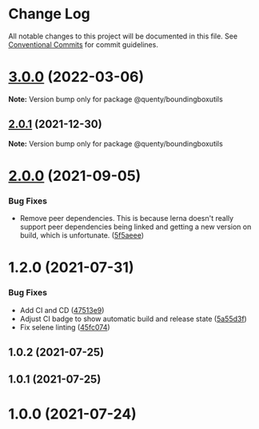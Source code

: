 # Change Log

All notable changes to this project will be documented in this file.
See [Conventional Commits](https://conventionalcommits.org) for commit guidelines.

# [3.0.0](https://github.com/Quenty/NevermoreEngine/compare/@quenty/boundingboxutils@2.0.1...@quenty/boundingboxutils@3.0.0) (2022-03-06)

**Note:** Version bump only for package @quenty/boundingboxutils





## [2.0.1](https://github.com/Quenty/NevermoreEngine/compare/@quenty/boundingboxutils@2.0.0...@quenty/boundingboxutils@2.0.1) (2021-12-30)

**Note:** Version bump only for package @quenty/boundingboxutils





# [2.0.0](https://github.com/Quenty/NevermoreEngine/compare/@quenty/boundingboxutils@1.2.0...@quenty/boundingboxutils@2.0.0) (2021-09-05)


### Bug Fixes

* Remove peer dependencies. This is because lerna doesn't really support peer dependencies being linked and getting a new version on build, which is unfortunate. ([5f5aeee](https://github.com/Quenty/NevermoreEngine/commit/5f5aeeea8de9975435309e53679f0ef7064f9dd0))





# 1.2.0 (2021-07-31)


### Bug Fixes

* Add CI and CD ([47513e9](https://github.com/Quenty/NevermoreEngine/commit/47513e9b568162707534af132396dd8756947dd3))
* Adjust CI badge to show automatic build and release state ([5a55d3f](https://github.com/Quenty/NevermoreEngine/commit/5a55d3f19bf8d66a760d67da9b56ed47fab74656))
* Fix selene linting ([45fc074](https://github.com/Quenty/NevermoreEngine/commit/45fc07489ee59127ac6582689f19a0e87c1e5b5a))



## 1.0.2 (2021-07-25)



## 1.0.1 (2021-07-25)



# 1.0.0 (2021-07-24)

